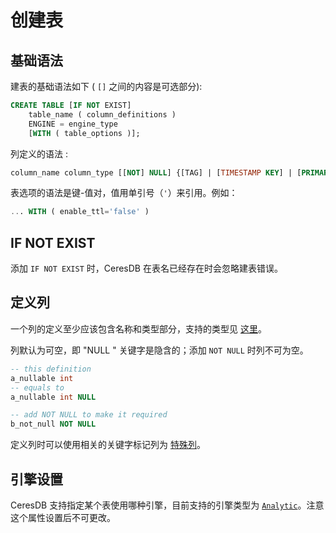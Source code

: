 # 创建表

## 基础语法

建表的基础语法如下 ( `[]` 之间的内容是可选部分):

```sql
CREATE TABLE [IF NOT EXIST]
    table_name ( column_definitions )
    ENGINE = engine_type
    [WITH ( table_options )];
```

列定义的语法 :

```sql
column_name column_type [[NOT] NULL] {[TAG] | [TIMESTAMP KEY] | [PRIMARY KEY]}
```

表选项的语法是键-值对，值用单引号（`'`）来引用。例如：

```sql
... WITH ( enable_ttl='false' )
```

## IF NOT EXIST

添加 `IF NOT EXIST` 时，CeresDB 在表名已经存在时会忽略建表错误。

## 定义列

一个列的定义至少应该包含名称和类型部分，支持的类型见 [这里](../model/data_types.md)。

列默认为可空，即 "NULL " 关键字是隐含的；添加 `NOT NULL` 时列不可为空。

```sql
-- this definition
a_nullable int
-- equals to
a_nullable int NULL

-- add NOT NULL to make it required
b_not_null NOT NULL
```

定义列时可以使用相关的关键字标记列为 [特殊列](../model/special_columns.md)。

## 引擎设置

CeresDB 支持指定某个表使用哪种引擎，目前支持的引擎类型为 [`Analytic`](../../analytic_engine/README.md)。注意这个属性设置后不可更改。
